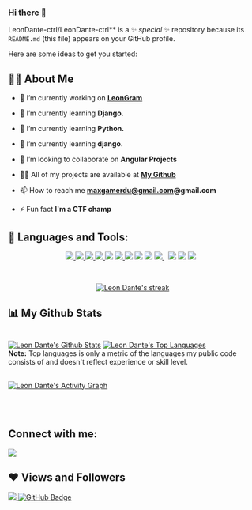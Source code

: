 ### Hi there 👋

LeonDante-ctrl/LeonDante-ctrl** is a ✨ _special_ ✨ repository because its `README.md` (this file) appears on your GitHub profile.

Here are some ideas to get you started:

## 🙋‍♂️ About Me

- 🔭 I’m currently working on **[LeonGram](https://leongram.herokuapp.com/)**

- 🌱 I’m currently learning **Django.**

- 🌱 I’m currently learning **Python.**

- 🌱 I’m currently learning **django.**

- 👯 I’m looking to collaborate on **Angular Projects**

- 👨‍💻 All of my projects are available at **[My Github](https://github.com/LeonDante-ctrl)**

- 📫 How to reach me **maxgamerdu@gmail.com@gmail.com**

- ⚡ Fun fact **I'm a CTF champ**

## 🚀 Languages and Tools:

<p align="center"> 
    <a href="https://developer.mozilla.org/en-US/docs/Web/JavaScript" target="_blank"> <img src="https://img.icons8.com/color/48/000000/javascript.png"/> </a> 
    <a href="https://www.w3.org/html/" target="_blank"> <img src="https://img.icons8.com/color/48/000000/html-5.png"/> </a> 
    <a href="https://www.w3schools.com/css/" target="_blank"> <img src="https://img.icons8.com/color/48/000000/css3.png"/> </a> 
    <a href="https://getbootstrap.com" target="_blank"> <img src="https://img.icons8.com/color/48/000000/bootstrap.png"/> </a> 
    <a href="https://figma.com/" target="_blank"> <img src="https://img.icons8.com/fluency/48/000000/figma.png"/></a>  
    <a href="https://git-scm.com/" target="_blank"> <img src="https://img.icons8.com/color/48/000000/git.png"/> </a> 
    <a  href="https://jQuery.com/" target="_blank"> <img src="https://img.icons8.com/external-tal-revivo-shadow-tal-revivo/38/000000/external-jquery-is-a-javascript-library-designed-to-simplify-html-logo-shadow-tal-revivo.png"/></a>
    <a href="https://angular.io/" target="_blank"> <img src="https://img.icons8.com/external-tal-revivo-color-tal-revivo/38/000000/external-angular-a-typescript-based-open-source-web-application-framework-logo-color-tal-revivo.png"/></a>
    <a href="https://www.python.org/" target="_blank"> <img src="https://img.icons8.com/color/42/000000/python--v1.png"/></a> 
    <a style="padding-right:8px;" href="https://www.postgresql.org/" target="_blank"> <img src="https://img.icons8.com/color/43/000000/postgreesql.png"/> </a>
    <a href="https://flask.palletsprojects.com/en/2.0.x/" target="_blank"> <img src="https://img.icons8.com/fluency/50/000000/flask.png"/></a> 
    <a href="https://www.djangoproject.com/" target="_blank"> <img src="https://img.icons8.com/color/50/000000/django.png"/></a>
    <a style="padding-right:8px;" href="https://www.heroku.com/" target="_blank"> <img src="https://img.icons8.com/color/40/000000/heroku.png"/> </a>      
</p>


<br/>

<p align="center">
    <a href="https://github.com/leondante-ctrl/github-readme-streak-stats">
        <img title="🔥 Get streak stats for your profile at git.io/streak-stats" alt="Leon Dante's streak" src="https://github-readme-streak-stats.herokuapp.com/?user=leondante-ctrl&theme=black-ice&hide_border=true&stroke=0000&background=060A0CD0"/>
    </a>
</p>

## 📊 My Github Stats

  <br/>
    <a href="https://github.com/leondante-ctrl/github-readme-stats"><img alt="Leon Dante's Github Stats" src="https://github-readme-stats.vercel.app/api?username=Leon Dante's&show_icons=true&count_private=true&theme=react&hide_border=true&bg_color=0D1117" /></a>
  <a href="https://github.com/leondante-ctrl/github-readme-stats"><img alt="Leon Dante's Top Languages" src="https://github-readme-stats.vercel.app/api/top-langs/?username=leondante-ctrl&langs_count=8&count_private=true&layout=compact&theme=react&hide_border=true&bg_color=0D1117" /></a>
  <br/>
  <b>Note:</b> Top languages is only a metric of the languages my public code consists of and doesn't reflect experience or skill level.


<br/>
<br/>

<a href="https://github.com/leondante-ctrl/github-readme-activity-graph"><img alt="Leon Dante's Activity Graph" src="https://activity-graph.herokuapp.com/graph?username=leondante-ctrl&bg_color=0D1117&color=5BCDEC&line=5BCDEC&point=FFFFFF&hide_border=true" /></a>

<br/>
<br/>

## Connect with me:
<p align="left">

<a href = "https://www.linkedin.com/in/leon-dante-399840214/"><img src="https://img.icons8.com/fluent/48/000000/linkedin.png"/></a>

</p>

## ❤ Views and Followers
<a href="https://github.com/leondante-ctrl/github-profile-views-counter">
    <img src="https://komarev.com/ghpvc/?username=leondante-ctrl">
</a>
<a href="https://github.com/ivymmurithi?tab=followers"><img src="https://img.shields.io/github/followers/ivymmurithi?label=Followers&style=social" alt="GitHub Badge"></a>
